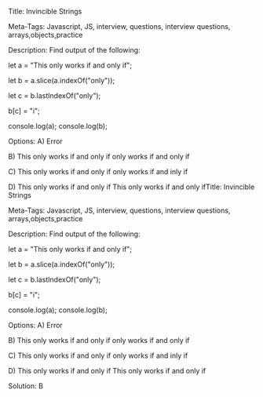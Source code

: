 Title: 
Invincible Strings

Meta-Tags:
Javascript, JS, interview, questions, interview questions, arrays,objects,practice

Description:
Find output of the following:

let a = "This only works if and only if";

let b = a.slice(a.indexOf("only"));

let c = b.lastIndexOf("only");

b[c] = "i";

console.log(a);
console.log(b);

Options: 
A)
Error

B)
This only works if and only if
only works if and only if

C)
This only works if and only if
only works if and inly if

D)
This only works if and only if
This only works if and only ifTitle: 
Invincible Strings

Meta-Tags:
Javascript, JS, interview, questions, interview questions, arrays,objects,practice

Description:
Find output of the following:

let a = "This only works if and only if";

let b = a.slice(a.indexOf("only"));

let c = b.lastIndexOf("only");

b[c] = "i";

console.log(a);
console.log(b);

Options: 
A)
Error

B)
This only works if and only if
only works if and only if

C)
This only works if and only if
only works if and inly if

D)
This only works if and only if
This only works if and only if


Solution:
B 